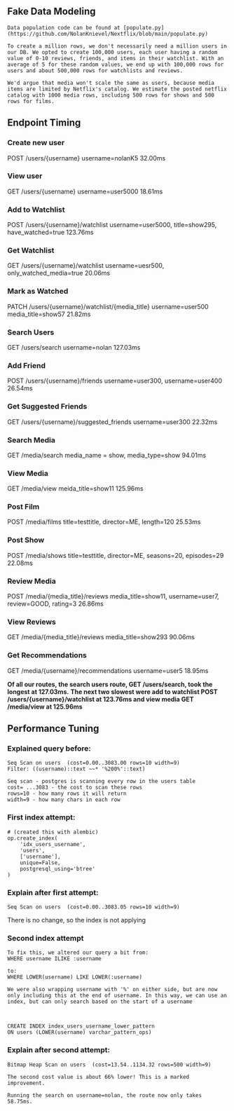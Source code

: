 ## Fake Data Modeling
    Data population code can be found at [populate.py](https://github.com/NolanKnievel/Nextflix/blob/main/populate.py)

    To create a million rows, we don't necessarily need a million users in our DB. We opted to create 100,000 users, each user having a random value of 0-10 reviews, friends, and items in their watchlist. With an average of 5 for these random values, we end up with 100,000 rows for users and about 500,000 rows for watchlists and reviews. 

    We'd argue that media won't scale the same as users, because media items are limited by Netflix's catalog. We estimate the posted netflix catalog with 1000 media rows, including 500 rows for shows and 500 rows for films. 


## Endpoint Timing

### Create new user
POST /users/{username}
    username=nolanK5
    32.00ms


### View user
GET /users/{username}
    username=user5000
    18.61ms

### Add to Watchlist
POST /users/{username}/watchlist
    username=user5000, title=show295, have_watched=true
    123.76ms

### Get Watchlist
GET /users/{username}/watchlist
    username=uesr500, only_watched_media=true
    20.06ms

### Mark as Watched
PATCH /users/{username}/watchlist/{media_title}
    username=user500
    media_title=show57
    21.82ms

### Search Users
GET /users/search
    username=nolan
    127.03ms

### Add Friend
POST /users/{username}/friends
    username=user300, username=user400
    26.54ms

### Get Suggested Friends
GET /users/{username}/suggested_friends
    username=user300
    22.32ms

### Search Media
GET /media/search
    media_name = show, media_type=show
    94.01ms

### View Media
GET /media/view
    meida_title=show11
    125.96ms


### Post Film
POST /media/films
    title=testtitle, director=ME, length=120
    25.53ms

### Post Show
POST /media/shows
    title=testtitle, director=ME, seasons=20, episodes=29
    22.08ms


### Review Media
POST /media/{media_title}/reviews
    media_title=show11, username=user7, review=GOOD, rating=3
    26.86ms


### View Reviews
GET /media/{media_title}/reviews
    media_title=show293
    90.06ms


### Get Recommendations
GET /media/{username}/recommendations
    username=user5
    18.95ms



**Of all our routes, the search users route, GET /users/search, took the longest at 127.03ms.**
**The next two slowest were add to watchlist POST /users/{username}/watchlist at 123.76ms and view media GET /media/view at 125.96ms**


## Performance Tuning

### Explained query before: 
    Seq Scan on users  (cost=0.00..3083.00 rows=10 width=9)
    Filter: ((username)::text ~~* '%200%'::text)

    Seq scan - postgres is scanning every row in the users table
    cost= ...3083 - the cost to scan these rows
    rows=10 - how many rows it will return
    width=9 - how many chars in each row


### First index attempt:
    # (created this with alembic)
    op.create_index(
        'idx_users_username',
        'users',
        ['username'],
        unique=False,
        postgresql_using='btree'
    )

### Explain after first attempt:
    Seq Scan on users  (cost=0.00..3083.05 rows=10 width=9)

There is no change, so the index is not applying

### Second index attempt
    To fix this, we altered our query a bit from:
    WHERE username ILIKE :username

    to:
    WHERE LOWER(username) LIKE LOWER(:username)

    We were also wrapping username with '%' on either side, but are now only including this at the end of username. In this way, we can use an index, but can only search based on the start of a username



    CREATE INDEX index_users_username_lower_pattern
    ON users (LOWER(username) varchar_pattern_ops)


### Explain after second attempt:
    Bitmap Heap Scan on users  (cost=13.54..1134.32 rows=500 width=9)

    The second cost value is about 66% lower! This is a marked improvement.

    Running the search on username=nolan, the route now only takes 58.75ms.




